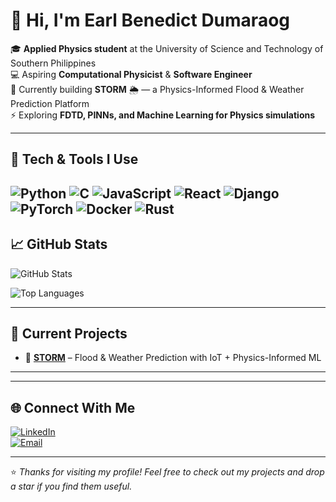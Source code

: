 # 👋 Hi, I'm Earl Benedict Dumaraog  

🎓 **Applied Physics student** at the University of Science and Technology of Southern Philippines  
💻 Aspiring **Computational Physicist** & **Software Engineer**  
🌊 Currently building **STORM** 🌦️ — a Physics-Informed Flood & Weather Prediction Platform  
⚡ Exploring **FDTD, PINNs, and Machine Learning for Physics simulations**  

---

## 🔧 Tech & Tools I Use
![Python](https://img.shields.io/badge/-Python-3776AB?style=flat&logo=python&logoColor=white)
![C](https://img.shields.io/badge/-C-00599C?style=flat&logo=c&logoColor=white)
![JavaScript](https://img.shields.io/badge/-JavaScript-F7DF1E?style=flat&logo=javascript&logoColor=black)
![React](https://img.shields.io/badge/-React-61DAFB?style=flat&logo=react&logoColor=black)
![Django](https://img.shields.io/badge/-Django-092E20?style=flat&logo=django&logoColor=white)
![PyTorch](https://img.shields.io/badge/-PyTorch-EE4C2C?style=flat&logo=pytorch&logoColor=white)
![Docker](https://img.shields.io/badge/-Docker-2496ED?style=flat&logo=docker&logoColor=white)
![Rust](https://img.shields.io/badge/Rust-%23000000.svg?e&logo=rust&logoColor=white)
---

## 📈 GitHub Stats  
![GitHub Stats](https://github-readme-stats.vercel.app/api?username=earl706&show_icons=true&theme=tokyonight)  

![Top Languages](https://github-readme-stats.vercel.app/api/top-langs/?username=earl706&layout=compact&theme=tokyonight)  

---

## 🚀 Current Projects  
- 🌊 **[STORM](https://github.com/earl706/storm-admin-panel)** – Flood & Weather Prediction with IoT + Physics-Informed ML  

---

---

## 🌐 Connect With Me  
[![LinkedIn](https://img.shields.io/badge/-LinkedIn-0A66C2?style=flat&logo=linkedin&logoColor=white)](https://linkedin.com/in/earl-benedict-dumaraog-ab50b120b)  
[![Email](https://img.shields.io/badge/-Email-D14836?style=flat&logo=gmail&logoColor=white)](mailto:oneearl706@gmail.com)  

---

⭐ *Thanks for visiting my profile! Feel free to check out my projects and drop a star if you find them useful.*  
